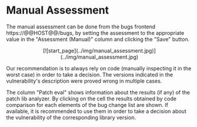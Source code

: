 # Manual Assessment

The manual assessment can be done from the bugs frontend https://@@HOST@@/bugs, by setting the assessment to the appropriate value in the "Assessment (Manual)" column and clicking the "Save" button.

<center class='expandable'>
    [![start_page](../img/manual_assessment.jpg)](../img/manual_assessment.jpg)
</center>

Our recommendation is to always rely on code (manually inspecting it in the worst case) in order to take a decision. The versions indicated in the vulnerability's description were proved wrong in multiple cases.

The column "Patch eval" shows information about the results (if any) of the patch lib analyzer. By clicking on the cell the results obtained by code comparison for each elements of the bug change list are shown. If available, it is recommended to use them in order to take a decision about the vulnerability of the corresponding library version.
